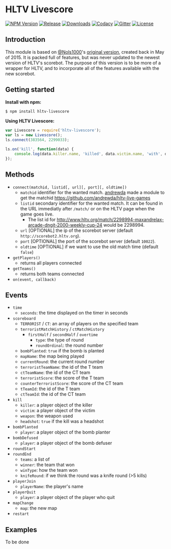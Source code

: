 # HLTV Livescore

[![NPM Version][npm-img]][npm-url]
[![Release][release-img]][release-url]
[![Downloads][downloads-img]][npm-url]
[![Codacy][codacy-img]][codacy-url]
[![Gitter][gitter-img]][gitter-url]
[![License][license-img]][license-url]

## Introduction

This module is based on [@Nols1000](https://github.com/Nols1000)'s [original version](https://github.com/Nols1000/hltv-scorebot), created back in May of 2015. It is packed full of features, but was never updated to the newest version of HLTV's scorebot. The purpose of this version is to be more of a wrapper for HLTV, and to incorporate all of the features available with the new scorebot.

## Getting started

**Install with npm:**
```bash
$ npm install hltv-livescore
```

**Using HLTV Livescore:**
```javascript
var Livescore = require('hltv-livescore');
var ls = new Livescore();
ls.connect(383564, 2299033);

ls.on('kill', function(data) {
    console.log(data.killer.name, 'killed', data.victim.name, 'with', data.weapon, data.headshot ? '(headshot)' : '');
});
```

## Methods

- `connect(matchid, listid[, url][, port][, oldtime])`
    - `matchid` identifier for the wanted match. [andrewda](https://github.com/andrewda) made a module to get the matchid <https://github.com/andrewda/hltv-live-games>
    - `listid` secondary identifier for the wanted match. It can be found in the URL immediatly after `/match/` or on the HLTV page when the game goes live.
       - The list id for http://www.hltv.org/match/2298994-maxandrelax-arcade-dngit-2000-weekly-cup-24 would be 2298994.
    - `url` [OPTIONAL] the ip of the scorebot server (default `http://scorebot2.hltv.org`).
    - `port` [OPTIONAL] the port of the scorebot server (default `10022`).
    - `oldtime` [OPTIONAL] if we want to use the old match time (default `false`)
- `getPlayers()`
    - returns all players connected
- `getTeams()`
    - returns both teams connected
- `on(event, callback)`

## Events
- `time`
    - `seconds`: the time displayed on the timer in seconds
- `scoreboard`
    - `TERRORIST` / `CT`: an array of players on the specified team
    - `terroristMatchHistory` / `ctMatchHistory`
        - `firstHalf` / `secondHalf` / `overtime`
            - `type`: the type of round
            - `roundOrdinal`: the round number
    - `bombPlanted`: `true` if the bomb is planted
    - `mapName`: the map being played
    - `currentRound`: the current round number
    - `terroristTeamName`: the id of the T team
    - `ctTeamName`: the id of the CT team
    - `terroristScore`: the score of the T team
    - `counterTerroristScore`: the score of the CT team
    - `tTeamId`: the id of the T team
    - `ctTeamId`: the id of the CT team
- `kill`
    - `killer`: a player object of the killer
    - `victim`: a player object of the victim
    - `weapon`: the weapon used
    - `headshot`: `true` if the kill was a headshot
- `bombPlanted`
    - `player`: a player object of the bomb planter
- `bombDefused`
    - `player`: a player object of the bomb defuser
- `roundStart`
- `roundEnd`
    - `teams`: a list of
    - `winner`: the team that won
    - `winType`: how the team won
    - `knifeRound`: if we think the round was a knife round (>5 kills)
- `playerJoin`
    - `playerName`: the player's name
- `playerQuit`
    - `player`: a player object of the player who quit
- `mapChange`
    - `map`: the new map
- `restart`

## Examples

To be done

<!-- Badge URLs -->

[codacy-img]:    https://img.shields.io/codacy/grade/2af21149af4445768438cb611c76f310.svg?style=flat-square
[codacy-url]:    https://www.codacy.com/app/dassonville-andrew/hltv-livescore
[downloads-img]: https://img.shields.io/npm/dm/hltv-livescore.svg?style=flat-square
[downloads-url]: https://www.npmjs.com/package/hltv-livescore
[npm-img]:       https://img.shields.io/npm/v/hltv-livescore.svg?style=flat-square
[npm-url]:       https://www.npmjs.com/package/hltv-livescore
[gitter-img]:    https://img.shields.io/gitter/room/hltv-livescore/Lobby.svg?style=flat-square
[gitter-url]:    https://gitter.im/hltv-livescore/Lobby
[release-img]:   https://img.shields.io/github/release/andrewda/hltv-livescore.svg?style=flat-square
[release-url]:   https://github.com/andrewda/hltv-livescore/releases
[license-img]:   https://img.shields.io/npm/l/hltv-livescore.svg?style=flat-square
[license-url]:   https://opensource.org/licenses/MIT
